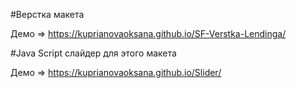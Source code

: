 #Верстка макета

Демо => https://kuprianovaoksana.github.io/SF-Verstka-Lendinga/

#Java Script слайдер для этого макета

Демо => https://kuprianovaoksana.github.io/Slider/
